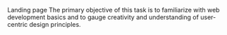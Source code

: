 Landing page
The primary objective of this task is to familiarize with web development basics and to gauge creativity and understanding of user-centric design principles.

